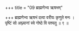 +++
title = "09 ब्राह्मणेभ्य ऋषभम्"

+++
ब्राह्मणेभ्य ऋषभं दत्वा वरीयः कृणुते मनः ।  
पृष्टिं सो अघ्न्यानां स्वे गोष्ठे वि पश्यतु ॥ ९ ॥